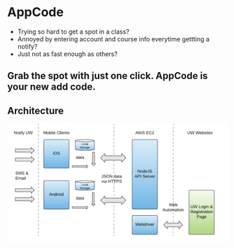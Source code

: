 # AppCode

- Trying so hard to get a spot in a class? 
- Annoyed by entering account and course info everytime gettting a notify?
- Just not as fast enough as others?

## Grab the spot with just one click. AppCode is your new add code. 

## Architecture
![architecture](./doc/architecture.png)


